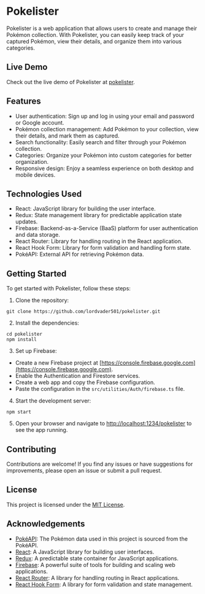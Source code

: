 # Pokelister

Pokelister is a web application that allows users to create and manage their Pokémon collection. With Pokelister, you can easily keep track of your captured Pokémon, view their details, and organize them into various categories.

## Live Demo

Check out the live demo of Pokelister at [pokelister](https://lordvader501.github.io/pokelister).

## Features

- User authentication: Sign up and log in using your email and password or Google account.
- Pokémon collection management: Add Pokémon to your collection, view their details, and mark them as captured.
- Search functionality: Easily search and filter through your Pokémon collection.
- Categories: Organize your Pokémon into custom categories for better organization.
- Responsive design: Enjoy a seamless experience on both desktop and mobile devices.

## Technologies Used

- React: JavaScript library for building the user interface.
- Redux: State management library for predictable application state updates.
- Firebase: Backend-as-a-Service (BaaS) platform for user authentication and data storage.
- React Router: Library for handling routing in the React application.
- React Hook Form: Library for form validation and handling form state.
- PokéAPI: External API for retrieving Pokémon data.

## Getting Started

To get started with Pokelister, follow these steps:

1. Clone the repository:

```shell
git clone https://github.com/lordvader501/pokelister.git
```

2. Install the dependencies:

```shell
cd pokelister
npm install
```

3. Set up Firebase:

- Create a new Firebase project at [https://console.firebase.google.com](https://console.firebase.google.com).
- Enable the Authentication and Firestore services.
- Create a web app and copy the Firebase configuration.
- Paste the configuration in the `src/utilities/Auth/firebase.ts` file.

4. Start the development server:

```shell
npm start
```

5. Open your browser and navigate to [http://localhost:1234/pokelister](http://localhost:1234/pokelister) to see the app running.

## Contributing

Contributions are welcome! If you find any issues or have suggestions for improvements, please open an issue or submit a pull request.

## License

This project is licensed under the [MIT License](LICENSE).

## Acknowledgements

- [PokéAPI](https://pokeapi.co/): The Pokémon data used in this project is sourced from the PokéAPI.
- [React](https://reactjs.org/): A JavaScript library for building user interfaces.
- [Redux](https://redux.js.org/): A predictable state container for JavaScript applications.
- [Firebase](https://firebase.google.com/): A powerful suite of tools for building and scaling web applications.
- [React Router](https://reactrouter.com/): A library for handling routing in React applications.
- [React Hook Form](https://react-hook-form.com/): A library for form validation and state management.
